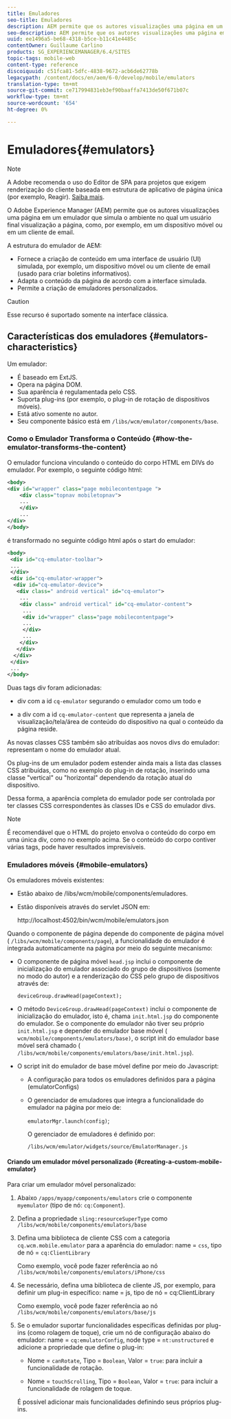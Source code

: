 ```yaml
---
title: Emuladores
seo-title: Emuladores
description: AEM permite que os autores visualizações uma página em um emulador que simula o ambiente no qual um usuário final visualização a página
seo-description: AEM permite que os autores visualizações uma página em um emulador que simula o ambiente no qual um usuário final visualização a página
uuid: ee1496a5-be68-4318-b5ce-b11c41e4485c
contentOwner: Guillaume Carlino
products: SG_EXPERIENCEMANAGER/6.4/SITES
topic-tags: mobile-web
content-type: reference
discoiquuid: c51fca81-5dfc-4838-9672-acb6de62778b
legacypath: /content/docs/en/aem/6-0/develop/mobile/emulators
translation-type: tm+mt
source-git-commit: ce717994831eb3ef90baaffa7413de50f671b07c
workflow-type: tm+mt
source-wordcount: '654'
ht-degree: 0%

---
```



# Emuladores{#emulators}

>[!NOTE]
>
>A Adobe recomenda o uso do Editor de SPA para projetos que exigem renderização do cliente baseada em estrutura de aplicativo de página única (por exemplo, Reagir). [Saiba mais](/help/sites-developing/spa-overview.md).

O Adobe Experience Manager (AEM) permite que os autores visualizações uma página em um emulador que simula o ambiente no qual um usuário final visualização a página, como, por exemplo, em um dispositivo móvel ou em um cliente de email.

A estrutura do emulador de AEM:

* Fornece a criação de conteúdo em uma interface de usuário (UI) simulada, por exemplo, um dispositivo móvel ou um cliente de email (usado para criar boletins informativos).
* Adapta o conteúdo da página de acordo com a interface simulada.
* Permite a criação de emuladores personalizados.

>[!CAUTION]
>
>Esse recurso é suportado somente na interface clássica.

## Características dos emuladores {#emulators-characteristics}

Um emulador:

* É baseado em ExtJS.
* Opera na página DOM.
* Sua aparência é regulamentada pelo CSS.
* Suporta plug-ins (por exemplo, o plug-in de rotação de dispositivos móveis).
* Está ativo somente no autor.
* Seu componente básico está em `/libs/wcm/emulator/components/base`.

### Como o Emulador Transforma o Conteúdo {#how-the-emulator-transforms-the-content}

O emulador funciona vinculando o conteúdo do corpo HTML em DIVs do emulador. Por exemplo, o seguinte código html:

```xml
<body>
<div id="wrapper" class="page mobilecontentpage ">
    <div class="topnav mobiletopnav">
    ...
    </div>
    ...
</div>
</body>
```

é transformado no seguinte código html após o start do emulador:

```xml
<body>
 <div id="cq-emulator-toolbar">
 ...
 </div>
 <div id="cq-emulator-wrapper">
  <div id="cq-emulator-device">
   <div class=" android vertical" id="cq-emulator">
    ...
    <div class=" android vertical" id="cq-emulator-content">
     ...
     <div id="wrapper" class="page mobilecontentpage">
     ...
     </div>
     ...
    </div>
   </div>
  </div>
 </div>
 ...
</body>
```

Duas tags div foram adicionadas:

* div com a id `cq-emulator` segurando o emulador como um todo e

* a div com a id `cq-emulator-content` que representa a janela de visualização/tela/área de conteúdo do dispositivo na qual o conteúdo da página reside.

As novas classes CSS também são atribuídas aos novos divs do emulador: representam o nome do emulador atual.

Os plug-ins de um emulador podem estender ainda mais a lista das classes CSS atribuídas, como no exemplo do plug-in de rotação, inserindo uma classe &quot;vertical&quot; ou &quot;horizontal&quot; dependendo da rotação atual do dispositivo.

Dessa forma, a aparência completa do emulador pode ser controlada por ter classes CSS correspondentes às classes IDs e CSS do emulador divs.

>[!NOTE]
>
>É recomendável que o HTML do projeto envolva o conteúdo do corpo em uma única div, como no exemplo acima. Se o conteúdo do corpo contiver várias tags, pode haver resultados imprevisíveis.

### Emuladores móveis {#mobile-emulators}

Os emuladores móveis existentes:

* Estão abaixo de /libs/wcm/mobile/components/emuladores.
* Estão disponíveis através do servlet JSON em:

   http://localhost:4502/bin/wcm/mobile/emulators.json

Quando o componente de página depende do componente de página móvel ( `/libs/wcm/mobile/components/page`), a funcionalidade do emulador é integrada automaticamente na página por meio do seguinte mecanismo:

* O componente de página móvel `head.jsp` inclui o componente de inicialização do emulador associado do grupo de dispositivos (somente no modo do autor) e a renderização do CSS pelo grupo de dispositivos através de:

   `deviceGroup.drawHead(pageContext);`

* O método `DeviceGroup.drawHead(pageContext)` inclui o componente de inicialização do emulador, isto é, chama `init.html.jsp` do componente do emulador. Se o componente do emulador não tiver seu próprio `init.html.jsp` e depender do emulador base móvel ( `wcm/mobile/components/emulators/base)`, o script init do emulador base móvel será chamado ( `/libs/wcm/mobile/components/emulators/base/init.html.jsp`).

* O script init do emulador de base móvel define por meio do Javascript:

   * A configuração para todos os emuladores definidos para a página (emulatorConfigs)
   * O gerenciador de emuladores que integra a funcionalidade do emulador na página por meio de:

      `emulatorMgr.launch(config)`;

      O gerenciador de emuladores é definido por:

      `/libs/wcm/emulator/widgets/source/EmulatorManager.js`

#### Criando um emulador móvel personalizado {#creating-a-custom-mobile-emulator}

Para criar um emulador móvel personalizado:

1. Abaixo `/apps/myapp/components/emulators` crie o componente `myemulator` (tipo de nó: `cq:Component`).

1. Defina a propriedade `sling:resourceSuperType` como `/libs/wcm/mobile/components/emulators/base`

1. Defina uma biblioteca de cliente CSS com a categoria `cq.wcm.mobile.emulator` para a aparência do emulador: name = `css`, tipo de nó = `cq:ClientLibrary`

   Como exemplo, você pode fazer referência ao nó `/libs/wcm/mobile/components/emulators/iPhone/css`

1. Se necessário, defina uma biblioteca de cliente JS, por exemplo, para definir um plug-in específico: name = js, tipo de nó = cq:ClientLibrary

   Como exemplo, você pode fazer referência ao nó `/libs/wcm/mobile/components/emulators/base/js`

1. Se o emulador suportar funcionalidades específicas definidas por plug-ins (como rolagem de toque), crie um nó de configuração abaixo do emulador: name = `cq:emulatorConfig`, node type = `nt:unstructured` e adicione a propriedade que define o plug-in:

   * Nome = `canRotate`, Tipo = `Boolean`, Valor = `true`: para incluir a funcionalidade de rotação.

   * Nome = `touchScrolling`, Tipo = `Boolean`, Valor = `true`: para incluir a funcionalidade de rolagem de toque.

   É possível adicionar mais funcionalidades definindo seus próprios plug-ins.

